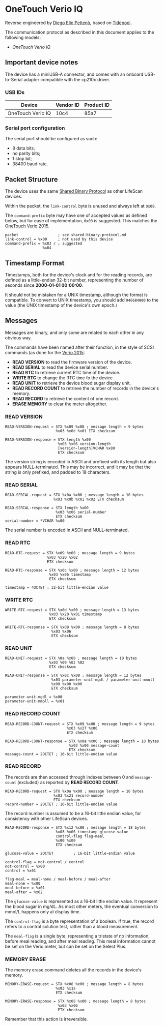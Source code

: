 # OneTouch Verio IQ

Reverse engineered by [Diego Elio Pettenò](mailto:flameeyes@flameeyes.eu), based
on
[Tidepool](https://github.com/tidepool-org/chrome-uploader/blob/master/lib/drivers/onetouch/oneTouchVerioIQ.js).

The communication protocol as described in this document applies to the
following models:

 * *OneTouch Verio IQ*

## Important device notes

The device has a miniUSB-A connector, and comes with an onboard USB-to-Serial
adapter compatible with the cp210x driver.

### USB IDs

| Device             | Vendor ID | Product ID |
| ---                | ---       | ---        |
| OneTouch Verio IQ  | 10c4      | 85a7       |

### Serial port configuration

The serial port should be configured as such:

* 8 data bits;
* no parity bits;
* 1 stop bit;
* 38400 baud rate.

## Packet Structure

The device uses the same [Shared Binary Protocol](shared-binary-protocol.md) as
other LifeScan devices.

Within the packet, the `link-control` byte is unused and always left at
`0x00`.

The `command-prefix` byte may have one of accepted values as defined below, but
for ease of implementation, `0x03` is suggested. This matches
the [OneTouch Verio 2015](onetouch-verio-2015.md).

    packet                  ; see shared-binary-protocol.md
    link-control = %x00     ; not used by this device
    command-prefix = %x03 / ; suggested
                     %x04
## Timestamp Format

Timestamps, both for the device's clock and for the reading records, are defined
as a little-endian 32-bit number, representing the number of seconds since
**2000-01-01 00:00:00**.

It should not be mistaken for a UNIX timestamp, although the format is
compatible. To convert to UNIX timestamp, you should add `946684800` to the
value (the UNIX timestamp of the device's own epoch.)

## Messages

Messages are binary, and only some are related to each other in any obvious way.

The commands have been named after their function, in the style of SCSI commands
(as done for the [Verio 2015](onetouch-verio-2015.md):

 * **READ VERSION** to read the firmware version of the device.
 * **READ SERIAL** to read the device serial number.
 * **READ RTC** to retrieve current RTC time of the device.
 * **WRITE RTC** to change the RTC time fo the device.
 * **READ UNIT** to retrieve the device blood sugar display unit.
 * **READ RECORD COUNT** to retrieve the number of records in the device's
   memory.
 * **READ RECORD** to retrieve the content of one record.
 * **ERASE MEMORY** to clear the meter altogether.

### READ VERSION

    READ-VERSION-request = STX %x09 %x00 ; message length = 9 bytes
                           %x03 %x0d %x01 ETX checksum

    READ-VERSION-response = STX length %x00
                            %x03 %x06 version-length
                            [version-length]VCHAR %x00
                            ETX checksum

The version string is encoded in ASCII and prefixed with its length but also
appears NULL-terminated. This may be incorrect, and it may be that the string is
only prefixed, and padded to 18 characters.

### READ SERIAL

    READ-SERIAL-request = STX %x0a %x00 ; message length = 10 bytes
                          %x03 %x0b %x01 %x02 ETX checksum

    READ-SERIAL-response = STX length %x00
                           %x03 %x06 serial-number
                           ETX checksum
    serial-number = *VCHAR %x00

The serial number is encoded in ASCII and NULL-terminated.

### READ RTC

    READ-RTC-request = STX %x09 %x00 ; message length = 9 bytes
                       %x03 %x20 %x02
                       ETX checksum

    READ-RTC-response = STX %x0c %x00 ; message length = 12 bytes
                        %x03 %x06 timestamp
                        ETX checksum

    timestamp = 4OCTET ; 32-bit little-endian value

### WRITE RTC

    WRITE-RTC-request = STX %x0d %x00 ; message length = 13 bytes
                        %x03 %x20 %x01 timestamp
                        ETX checksum

    WRITE-RTC-response = STX %x08 %x00 ; message length = 8 bytes
                         %x03 %x06
                         ETX checksum

### READ UNIT

    READ-UNIT-request = STX %0a %x00 ; message length = 10 bytes
                        %x03 %09 %02 %02
                        ETX checksum

    READ-UNIT-response = STX %x0c %x00 ; message length = 12 bytes
                         %x03 parameter-unit-mgdl / parameter-unit-mmoll
                         %x00 %x00 %x00
                         ETX checksum

    parameter-unit-mgdl = %x00
    parameter-unit-mmoll = %x01

### READ RECORD COUNT

    READ-RECORD-COUNT-request = STX %x09 %x00 ; message length = 9 bytes
                                %x03 %x27 %x00
                                ETX checksum

    READ-RECORD-COUNT-response = STX %x0a %x00 ; message length = 10 bytes
                                 %x03 %x06 message-count
                                 ETX checksum
    message-count = 2OCTET ; 16-bit little-endian value

### READ RECORD

The records are then accessed through indexes between 0 and `message-count`
(excluded) as reported by **READ RECORD COUNT**.

    READ-RECORD-request = STX %x0a %x00 ; message length = 10 bytes
                          %x03 %x21 record-number
                          ETX checksum
    record-number = 2OCTET ; 16-bit little-endian value

The record number is assumed to be a 16-bit little endian value, for consistency
with other LifeScan devices.

    READ-RECORD-response = STX %x12 %x00 ; message length = 18 bytes
                           %x03 %x06 timestamp glucose-value
                           control-flag flag-meal
                           %x00 %x00
                           ETX checksum

    glucose-value = 2OCTET         ; 16-bit little-endian value

    control-flag = not-control / control
    not-control = %x00
    control = %x01

    flag-meal = meal-none / meal-before / meal-after
    meal-none = %x00
    meal-before = %x01
    meal-after = %x02

The `glucose-value` is represented as a 16-bit little endian value. It represent
the blood sugar in mg/dL. As most other meters, the eventual conversion to
mmol/L happens only at display time.

The `control-flag` is a byte representation of a boolean. If true, the record
refers to a control solution test, rather than a blood measurement.

The `meal-flag` is a single byte, representing a tristate of no information,
before meal reading, and after meal reading. This meal information cannot be set
on the Verio meter, but can be set on the Select Plus.

### MEMORY ERASE

The memory erase command deletes all the records in the device's
memory.

    MEMORY-ERASE-request = STX %x08 %x00 ; message length = 8 bytes
                           %x03 %x1a
                           ETX checksum

    MEMORY-ERASE-response = STX %x08 %x00 ; message length = 8 bytes
                            %x03 %x06
                            ETX checksum

Remember that this action is irreversible.
